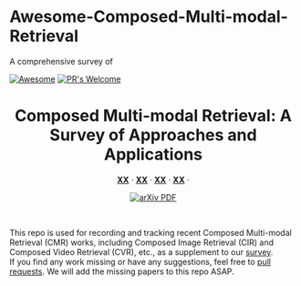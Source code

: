 # Awesome-Composed-Multi-modal-Retrieval
A comprehensive survey of 



[![Awesome](https://cdn.rawgit.com/sindresorhus/awesome/d7305f38d29fed78fa85652e3a63e154dd8e8829/media/badge.svg)](https://github.com/sindresorhus/awesome)
[![PR's Welcome](https://img.shields.io/badge/PRs-welcome-brightgreen.svg?style=flat)](https://github.com/xinchengshuai/Awesome-Image-Editing/pulls)
<br />
<p align="center">
  <h1 align="center">Composed Multi-modal Retrieval: A Survey of Approaches and Applications</h1>
  <p align="center">
    <!-- arXiv, 2024 -->
    <!-- <br /> -->
    <a href="https://github.com/xinchengshuai"><strong>XX</strong></a>
    ·
    <a href="https://henghuiding.github.io/"><strong>XX</strong></a>
    ·
    <a href="http://xingjunma.com/"><strong>XX</strong></a>
    ·
    <a href="https://rongchengtu1.github.io/"><strong>XX</strong></a>
    ·
  </p>

  <p align="center">
    <a href='https://arxiv.org/abs/2406.14555'>
      <img src='https://img.shields.io/badge/Paper-PDF-green?style=flat&logo=arXiv&' alt='arXiv PDF'>
    </a>
    <!-- <a href='' style='padding-left: 0.5rem;'>
      <img src='https://img.shields.io/badge/Project-Page-blue?style=flat&logo=Google%20chrome&logoColor=blue' alt='S-Lab Project Page'>
    </a> -->
  </p>
<br />

This repo is used for recording and tracking recent Composed Multi-modal Retrieval (CMR) works, including Composed Image Retrieval (CIR) and Composed Video Retrieval (CVR), etc., as a supplement to our [survey](https://arxiv.org/abs/2406.14555).  
If you find any work missing or have any suggestions, feel free
to [pull requests](https://github.com/xinchengshuai/Awesome-Image-Editing/pulls).
We will add the missing papers to this repo ASAP.
 
